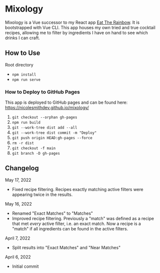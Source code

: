 # Mixology

Mixology is a Vue successor to my React app [Eat The Rainbow](https://github.com/nicolesmithdev/eat-the-rainbow). It is bootstrapped with Vue CLI. This app houses my own tried and true cocktail recipes, allowing me to filter by ingredients I have on hand to see which drinks I can craft.

## How to Use

Root directory

-   `npm install`
-   `npm run serve`

### How to Deploy to GitHub Pages

This app is deployed to GitHub pages and can be found here: https://nicolesmithdev.github.io/mixology/

1. `git checkout --orphan gh-pages`
2. `npm run build`
3. `git --work-tree dist add --all`
4. `git --work-tree dist commit -m "Deploy"`
5. `git push origin HEAD:gh-pages --force`
6. `rm -r dist`
7. `git checkout -f main`
8. `git branch -D gh-pages`

## Changelog

May 17, 2022

-   Fixed recipe filtering. Recipes exactly matching active filters were appearing twice in the results.

May 16, 2022

-   Renamed "Exact Matches" to "Matches"
-   Improved recipe filtering. Previously a "match" was defined as a recipe that met _every_ active filter, i.e. an exact match. Now a recipe is a "match" if all ingredients can be found in the active filters.

April 7, 2022

-   Split results into "Exact Matches" and "Near Matches"

April 6, 2022

-   Initial commit
